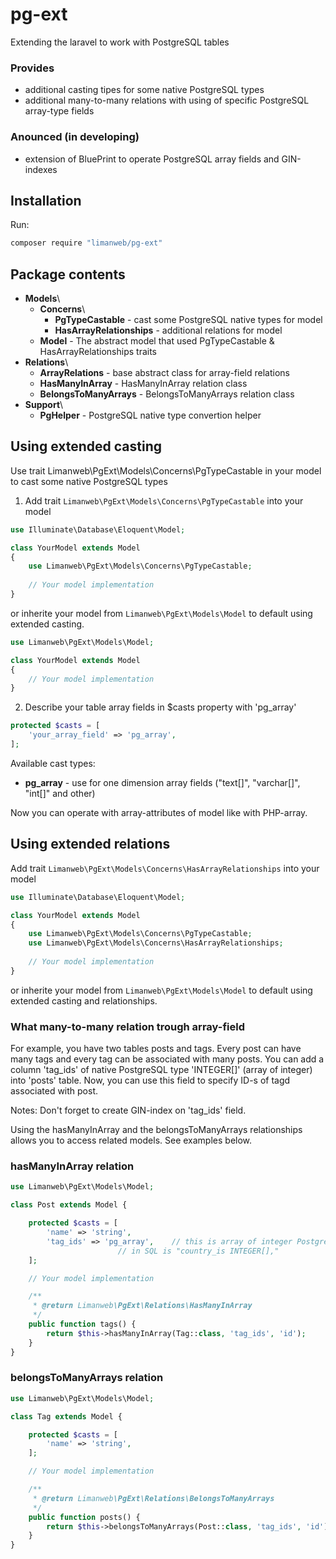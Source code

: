 # pg-ext
Extending the laravel to work with PostgreSQL tables

### Provides

* additional casting tipes for some native PostgreSQL types
* additional many-to-many relations with using of specific PostgreSQL array-type fields

### Anounced (in developing)

* extension of BluePrint to operate PostgreSQL array fields and GIN-indexes

## Installation
Run:
```bash
composer require "limanweb/pg-ext"
```
## Package contents

* **Models**\
  * **Concerns**\
    * **PgTypeCastable** - cast some PostgreSQL native types for model
    * **HasArrayRelationships** - additional relations for model
  * **Model** - The abstract model that used PgTypeCastable & HasArrayRelationships traits
* **Relations**\
  * **ArrayRelations** - base abstract class for array-field relations
  * **HasManyInArray** - HasManyInArray relation class
  * **BelongsToManyArrays** - BelongsToManyArrays relation class
* **Support**\
  * **PgHelper** - PostgreSQL native type convertion helper

## Using extended casting

Use trait Limanweb\PgExt\Models\Concerns\PgTypeCastable in your model to cast some native PostgreSQL types

1. Add trait ```Limanweb\PgExt\Models\Concerns\PgTypeCastable``` into your model
```php
use Illuminate\Database\Eloquent\Model;

class YourModel extends Model 
{
	use Limanweb\PgExt\Models\Concerns\PgTypeCastable;
	
	// Your model implementation
}	
```
or inherite your model from ```Limanweb\PgExt\Models\Model``` to default using extended casting.
```php
use Limanweb\PgExt\Models\Model;

class YourModel extends Model 
{
	// Your model implementation
}
```
2. Describe your table array fields in $casts property with 'pg_array'
```php
protected $casts = [
	'your_array_field' => 'pg_array',
];
``` 

Available cast types:

* **pg_array** - use for one dimension array fields ("text[]", "varchar[]", "int[]" and other) 

Now you can operate with array-attributes of model like with PHP-array.



## Using extended relations

Add trait ```Limanweb\PgExt\Models\Concerns\HasArrayRelationships``` into your model
```php
use Illuminate\Database\Eloquent\Model;

class YourModel extends Model 
{
	use Limanweb\PgExt\Models\Concerns\PgTypeCastable;
	use Limanweb\PgExt\Models\Concerns\HasArrayRelationships;
	
	// Your model implementation
}	
```
or inherite your model from ```Limanweb\PgExt\Models\Model``` to default using extended casting and relationships.

### What many-to-many relation trough array-field

For example, you have two tables posts and tags. Every post can have many tags and every tag can be associated with many posts. 
You can add a column 'tag_ids' of native PostgreSQL type 'INTEGER[]' (array of integer) into 'posts' table.
Now, you can use this field to specify ID-s of tagd associated with post.

Notes: Don't forget to create GIN-index on 'tag_ids' field. 

Using the hasManyInArray and the belongsToManyArrays relationships allows you to access related models.
See examples below.

### hasManyInArray relation

```php
use Limanweb\PgExt\Models\Model;

class Post extends Model {

	protected $casts = [
		'name' => 'string',
		'tag_ids' => 'pg_array', 	// this is array of integer PostgreSQL field
						// in SQL is "country_is INTEGER[],"
	];

	// Your model implementation

	/**
	 * @return Limanweb\PgExt\Relations\HasManyInArray
	 */
	public function tags() {
		return $this->hasManyInArray(Tag::class, 'tag_ids', 'id');
	}
}	
```

### belongsToManyArrays relation

```php
use Limanweb\PgExt\Models\Model;

class Tag extends Model {

	protected $casts = [
		'name' => 'string',
	];

	// Your model implementation

	/**
	 * @return Limanweb\PgExt\Relations\BelongsToManyArrays
	 */
	public function posts() {
		return $this->belongsToManyArrays(Post::class, 'tag_ids', 'id');
	}
}	
```


